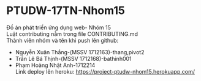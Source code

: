 # PTUDW-17TN-Nhom15
Đồ án phát triển ứng dụng web- Nhóm 15    
Luật contributing nằm trong file CONTRIBUTING.md    
Thành viên nhóm và tên khi push lên github:   
* Nguyễn Xuân Thắng-(MSSV 1712163)-thang,pivot2   
* Trần Lê Bá Thịnh-(MSSV 1712168)-bathinh001
* Phạm Hoàng Nhật Anh-1712214    
Link deploy lên heroku: https://project-ptudw-nhom15.herokuapp.com/
